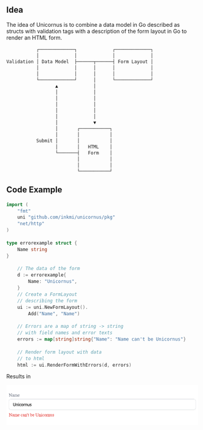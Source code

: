 
## Idea

The idea of Unicornus is to combine a data model in Go described as structs with validation tags
with a description of the form layout in Go to render an HTML form.


```
           ┌─────────────┐             ┌─────────────┐
           │             │             │             │
Validation │ Data Model  ├──────┬──────┤ Form Layout │
           │             │      │      │             │
           │             │      │      │             │
           └─────────────┘      │      └─────────────┘
                  ▲             │
                  │             │
                  │             │
                  │             │
                  │             │
                  │             │
                  │             ▼
                  │       ┌───────────┐
                  │       │           │
           Submit │       │           │
                  │       │   HTML    │
                  └───────┤   Form    │
                          │           │
                          │           │
                          └───────────┘
```


## Code Example

```go
import (
	"fmt"
	uni "github.com/inkmi/unicornus/pkg"
	"net/http"
)

type errorexample struct {
	Name string
}

	// The data of the form
	d := errorexample{
		Name: "Unicornus",
	}
	// Create a FormLayout
	// describing the form
	ui := uni.NewFormLayout().
		Add("Name", "Name")

	// Errors are a map of string -> string
	// with field names and error texts
	errors := map[string]string{"Name": "Name can't be Unicornus"}

	// Render form layout with data
	// to html
	html := ui.RenderFormWithErrors(d, errors)
```

Results in

<img src="https://raw.githubusercontent.com/inkmi/unicornus/master/formexample.png" width="600">



